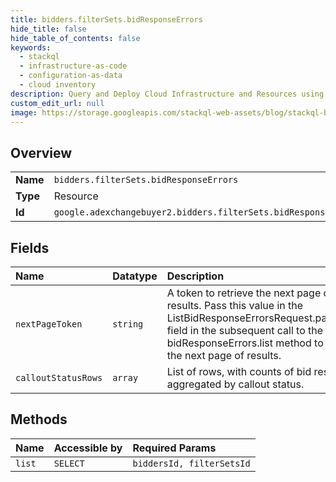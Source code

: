 ```yaml
---
title: bidders.filterSets.bidResponseErrors
hide_title: false
hide_table_of_contents: false
keywords:
  - stackql
  - infrastructure-as-code
  - configuration-as-data
  - cloud inventory
description: Query and Deploy Cloud Infrastructure and Resources using SQL
custom_edit_url: null
image: https://storage.googleapis.com/stackql-web-assets/blog/stackql-blog-post-featured-image.png
---
```

  
    

## Overview
<table><tbody>
<tr><td><b>Name</b></td><td><code>bidders.filterSets.bidResponseErrors</code></td></tr>
<tr><td><b>Type</b></td><td>Resource</td></tr>
<tr><td><b>Id</b></td><td><code>google.adexchangebuyer2.bidders.filterSets.bidResponseErrors</code></td></tr>
</tbody></table>

## Fields
| Name | Datatype | Description |
|:-----|:---------|:------------|
| `nextPageToken` | `string` | A token to retrieve the next page of results. Pass this value in the ListBidResponseErrorsRequest.pageToken field in the subsequent call to the bidResponseErrors.list method to retrieve the next page of results. |
| `calloutStatusRows` | `array` | List of rows, with counts of bid responses aggregated by callout status. |
## Methods
| Name | Accessible by | Required Params |
|:-----|:--------------|:----------------|
| `list` | `SELECT` | `biddersId, filterSetsId` |
